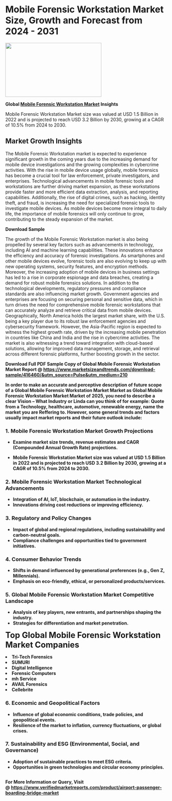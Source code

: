 <H1>Mobile Forensic Workstation Market Size, Growth and Forecast from 2024 - 2031</H1><img class="aligncenter size-medium wp-image-584254" src="https://thirdeyenews.in/wp-content/uploads/2024/09/Global-Market-Research-300x168.jpeg" alt="" width="300" height="168" /><p><strong>Global&nbsp;<a href="https://www.marketsizeandtrends.com/download-sample/416460/&amp;utm_source=Pulse&amp;utm_medium=210">Mobile Forensic Workstation Market</a> Insights</strong></p><p>Mobile Forensic Workstation Market size was valued at USD 1.5 Billion in 2022 and is projected to reach USD 3.2 Billion by 2030, growing at a CAGR of 10.5% from 2024 to 2030.</p><p><h2>Market Growth Insights</h2> <p>The Mobile Forensic Workstation market is expected to experience significant growth in the coming years due to the increasing demand for mobile device investigations and the growing complexities in cybercrime activities. With the rise in mobile device usage globally, mobile forensics has become a crucial tool for law enforcement, private investigators, and enterprises. Technological advancements in mobile forensic tools and workstations are further driving market expansion, as these workstations provide faster and more efficient data extraction, analysis, and reporting capabilities. Additionally, the rise of digital crimes, such as hacking, identity theft, and fraud, is increasing the need for specialized forensic tools to investigate mobile devices. As mobile devices become more integral to daily life, the importance of mobile forensics will only continue to grow, contributing to the steady expansion of the market.</p> <p><strong>Download Sample</strong></p> <p>The growth of the Mobile Forensic Workstation market is also being propelled by several key factors such as advancements in technology, including AI and machine learning capabilities. These innovations enhance the efficiency and accuracy of forensic investigations. As smartphones and other mobile devices evolve, forensic tools are also evolving to keep up with new operating systems, security features, and encryption methods. Moreover, the increasing adoption of mobile devices in business settings has led to a rise in corporate espionage and data breaches, creating a demand for robust mobile forensics solutions. In addition to the technological developments, regulatory pressures and compliance standards are also influencing market growth. Government agencies and enterprises are focusing on securing personal and sensitive data, which in turn drives the need for comprehensive mobile forensic workstations that can accurately analyze and retrieve critical data from mobile devices. Geographically, North America holds the largest market share, with the U.S. being a key player due to its robust law enforcement agencies and cybersecurity framework. However, the Asia-Pacific region is expected to witness the highest growth rate, driven by the increasing mobile penetration in countries like China and India and the rise in cybercrime activities. The market is also witnessing a trend toward integration with cloud-based solutions, allowing for improved data management, storage, and retrieval across different forensic platforms, further boosting growth in the sector.</p> <p><strong></p><p><span class=""><strong>Download Full PDF Sample Copy of Global Mobile Forensic Workstation Market Report</strong> @ <a href="https://www.marketsizeandtrends.com/download-sample/416460/&amp;utm_source=Pulse&amp;utm_medium=210" target="_blank">https://www.marketsizeandtrends.com/download-sample/416460/&amp;utm_source=Pulse&amp;utm_medium=210</a></span></p><p>In order to make an accurate and perceptive description of future scope of a Global&nbsp;Mobile Forensic Workstation Market Market as Global&nbsp;Mobile Forensic Workstation Market Market of 2025, you need to describe a clear Vision &ndash; What Industry or Linda can you think of for example: Quote from a Technology, healthcare, automotive, renewable energy, name the market you are Reffering to. However, some general trends and factors usually impact market reports and their future outlook include:</p><h3>1.&nbsp;<strong>Mobile Forensic Workstation Market Growth Projections</strong></h3><ul><li>Examine market size trends, revenue estimates and CAGR (Compounded Annual Growth Rate) projections.</li><li><p>Mobile Forensic Workstation Market size was valued at USD 1.5 Billion in 2022 and is projected to reach USD 3.2 Billion by 2030, growing at a CAGR of 10.5% from 2024 to 2030.</p></li></ul><h3>2.&nbsp;<strong>Mobile Forensic Workstation Market Technological Advancements</strong></h3><ul><li>Integration of AI, IoT, blockchain, or automation in the industry.</li><li>Innovations driving cost reductions or improving efficiency.</li></ul><h3>3.&nbsp;<strong>Regulatory and Policy Changes</strong></h3><ul><li>Impact of global and regional regulations, including sustainability and carbon-neutral goals.</li><li>Compliance challenges and opportunities tied to government initiatives.</li></ul><h3>4.&nbsp;<strong>Consumer Behavior Trends</strong></h3><ul><li>Shifts in demand influenced by generational preferences (e.g., Gen Z, Millennials).</li><li>Emphasis on eco-friendly, ethical, or personalized products/services.</li></ul><h3>5.&nbsp;<strong>Global Mobile Forensic Workstation Market Competitive Landscape</strong></h3><ul><li>Analysis of key players, new entrants, and partnerships shaping the industry.</li><li>Strategies for differentiation and market penetration.</li></ul><p data-pm-slice="1 1 []"><span style="color: inherit; font-family: inherit; font-size: 25px;">Top Global Mobile Forensic Workstation Market Companies</span></p><div class="" data-test-id=""><p><li>Tri-Tech Forensics</li><li> SUMURI</li><li> Digital Intelligence</li><li> Forensic Computers</li><li> mh Service</li><li> AVAIL Forensics</li><li> Cellebrite</li></p></div><h3>6.&nbsp;<strong>Economic and Geopolitical Factors</strong></h3><ul><li>Influence of global economic conditions, trade policies, and geopolitical events.</li><li>Resilience of the market to inflation, currency fluctuations, or global crises.</li></ul><h3>7.&nbsp;<strong>Sustainability and ESG (Environmental, Social, and Governance)</strong></h3><ul><li>Adoption of sustainable practices to meet ESG criteria.</li><li>Opportunities in green technologies and circular economy principles.</li></ul><h2><strong style="font-size: 14px;">For More Information or Query, Visit @&nbsp;</strong><a style="background-color: #ffffff; font-size: 14px;" href="https://www.marketsizeandtrends.com/report/mobile-forensic-workstation-market/" target="_blank">https://www.verifiedmarketreports.com/product/airport-passenger-boarding-bridge-market</a></h2>
